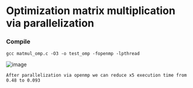 # Optimization matrix multiplication via parallelization

### Compile
```
gcc matmul_omp.c -O3 -o test_omp -fopenmp -lpthread

```

![image](https://user-images.githubusercontent.com/49230518/135718128-5525a64b-0312-4266-a550-322666bd5f46.png)

```
After parallelization via openmp we can reduce x5 execution time from 0.48 to 0.093
```

